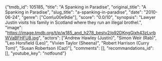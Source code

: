 {"tmdb_id": 105185, "title": "A Spanking in Paradise", "original_title": "A Spanking in Paradise", "slug_title": "a-spanking-in-paradise", "date": "2010-06-24", "genre": ["Com\u00e9die"], "score": "0.0/10", "synopsis": "Lawyer Justin visits his family in Scotland where they run an illegal brothel.", "image": "https://image.tmdb.org/t/p/w185_and_h278_bestv2/p92DKngGixh43zLvrbWVaBFHFU8.jpg", "actors": ["Andrew Hawley (Justin)", "Simon Weir (Rab)", "Leo Horsfield (Leo)", "Vivien Taylor (Sheena)", "Robert Harrison (Curry Tom)", "Susan Robertson (Caz)"], "comments": [], "recommandations_id": [], "youtube_key": "notfound"}